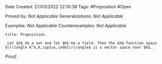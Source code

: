 <br />
<br />

Date Created: 27/03/2022 22:10:38
Tags: #Proposition #Open

Proved by: _Not Applicable_
Generalizations: _Not Applicable_

Examples: _Not Applicable_
Counterexamples: _Not Applicable_

``` ad-Proposition
title: Proposition.

_Let $X$ be a set and let $K$ be a field. Then the $X$-function space $\l\langle K^X,K,\oplus,\odot\r\rangle$ is a vector space over $K$._

```

_Proof_. 
